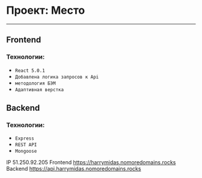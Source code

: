 # **Проект: Место**
_________________________________________________________________________________________________________
## Frontend
### Технологии:

- `React 5.0.1`
- `Добавлена логика запросов к Api`
- `методология БЭМ`
- `Адаптивная верстка`
                                  
## Backend
### Технологии:

- `Express`
- `REST API`
- `Mongoose`

IP  51.250.92.205
Frontend  https://harrymidas.nomoredomains.rocks
Backend  https://api.harrymidas.nomoredomains.rocks